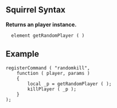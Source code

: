 ## Squirrel Syntax ##
**Returns an player instance.**

```
  element getRandomPlayer ( )
```

## Example ##
```
registerCommand ( "randomkill",
	function ( player, params )
	{
		local _p = getRandomPlayer ( );
		killPlayer ( _p );
	}
);
```